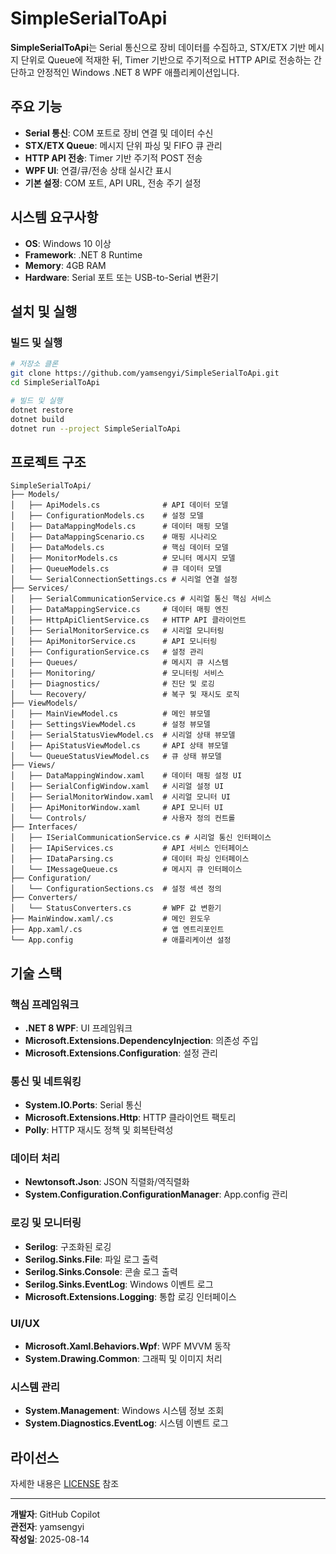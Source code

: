 # SimpleSerialToApi

**SimpleSerialToApi**는 Serial 통신으로 장비 데이터를 수집하고, STX/ETX 기반 메시지 단위로 Queue에 적재한 뒤, Timer 기반으로 주기적으로 HTTP API로 전송하는 간단하고 안정적인 Windows .NET 8 WPF 애플리케이션입니다.

## 주요 기능

- **Serial 통신**: COM 포트로 장비 연결 및 데이터 수신
- **STX/ETX Queue**: 메시지 단위 파싱 및 FIFO 큐 관리
- **HTTP API 전송**: Timer 기반 주기적 POST 전송
- **WPF UI**: 연결/큐/전송 상태 실시간 표시
- **기본 설정**: COM 포트, API URL, 전송 주기 설정

## 시스템 요구사항

- **OS**: Windows 10 이상
- **Framework**: .NET 8 Runtime
- **Memory**: 4GB RAM
- **Hardware**: Serial 포트 또는 USB-to-Serial 변환기

## 설치 및 실행

### 빌드 및 실행
```bash
# 저장소 클론
git clone https://github.com/yamsengyi/SimpleSerialToApi.git
cd SimpleSerialToApi

# 빌드 및 실행
dotnet restore
dotnet build
dotnet run --project SimpleSerialToApi
```

## 프로젝트 구조

```
SimpleSerialToApi/
├── Models/
│   ├── ApiModels.cs              # API 데이터 모델
│   ├── ConfigurationModels.cs    # 설정 모델
│   ├── DataMappingModels.cs      # 데이터 매핑 모델
│   ├── DataMappingScenario.cs    # 매핑 시나리오
│   ├── DataModels.cs             # 핵심 데이터 모델
│   ├── MonitorModels.cs          # 모니터 메시지 모델
│   ├── QueueModels.cs            # 큐 데이터 모델
│   └── SerialConnectionSettings.cs # 시리얼 연결 설정
├── Services/
│   ├── SerialCommunicationService.cs # 시리얼 통신 핵심 서비스
│   ├── DataMappingService.cs     # 데이터 매핑 엔진
│   ├── HttpApiClientService.cs   # HTTP API 클라이언트
│   ├── SerialMonitorService.cs   # 시리얼 모니터링
│   ├── ApiMonitorService.cs      # API 모니터링
│   ├── ConfigurationService.cs   # 설정 관리
│   ├── Queues/                   # 메시지 큐 시스템
│   ├── Monitoring/               # 모니터링 서비스
│   ├── Diagnostics/              # 진단 및 로깅
│   └── Recovery/                 # 복구 및 재시도 로직
├── ViewModels/
│   ├── MainViewModel.cs          # 메인 뷰모델
│   ├── SettingsViewModel.cs      # 설정 뷰모델
│   ├── SerialStatusViewModel.cs  # 시리얼 상태 뷰모델
│   ├── ApiStatusViewModel.cs     # API 상태 뷰모델
│   └── QueueStatusViewModel.cs   # 큐 상태 뷰모델
├── Views/
│   ├── DataMappingWindow.xaml    # 데이터 매핑 설정 UI
│   ├── SerialConfigWindow.xaml   # 시리얼 설정 UI
│   ├── SerialMonitorWindow.xaml  # 시리얼 모니터 UI
│   ├── ApiMonitorWindow.xaml     # API 모니터 UI
│   └── Controls/                 # 사용자 정의 컨트롤
├── Interfaces/
│   ├── ISerialCommunicationService.cs # 시리얼 통신 인터페이스
│   ├── IApiServices.cs           # API 서비스 인터페이스
│   ├── IDataParsing.cs           # 데이터 파싱 인터페이스
│   └── IMessageQueue.cs          # 메시지 큐 인터페이스
├── Configuration/
│   └── ConfigurationSections.cs  # 설정 섹션 정의
├── Converters/
│   └── StatusConverters.cs       # WPF 값 변환기
├── MainWindow.xaml/.cs           # 메인 윈도우
├── App.xaml/.cs                  # 앱 엔트리포인트
└── App.config                    # 애플리케이션 설정
```

## 기술 스택

### 핵심 프레임워크
- **.NET 8 WPF**: UI 프레임워크
- **Microsoft.Extensions.DependencyInjection**: 의존성 주입
- **Microsoft.Extensions.Configuration**: 설정 관리

### 통신 및 네트워킹
- **System.IO.Ports**: Serial 통신
- **Microsoft.Extensions.Http**: HTTP 클라이언트 팩토리
- **Polly**: HTTP 재시도 정책 및 회복탄력성

### 데이터 처리
- **Newtonsoft.Json**: JSON 직렬화/역직렬화
- **System.Configuration.ConfigurationManager**: App.config 관리

### 로깅 및 모니터링
- **Serilog**: 구조화된 로깅
- **Serilog.Sinks.File**: 파일 로그 출력
- **Serilog.Sinks.Console**: 콘솔 로그 출력
- **Serilog.Sinks.EventLog**: Windows 이벤트 로그
- **Microsoft.Extensions.Logging**: 통합 로깅 인터페이스

### UI/UX
- **Microsoft.Xaml.Behaviors.Wpf**: WPF MVVM 동작
- **System.Drawing.Common**: 그래픽 및 이미지 처리

### 시스템 관리
- **System.Management**: Windows 시스템 정보 조회
- **System.Diagnostics.EventLog**: 시스템 이벤트 로그

## 라이선스

자세한 내용은 [LICENSE](doc/LICENSE.md) 참조

---

**개발자**: GitHub Copilot  
**관전자**: yamsengyi  
**작성일**: 2025-08-14
